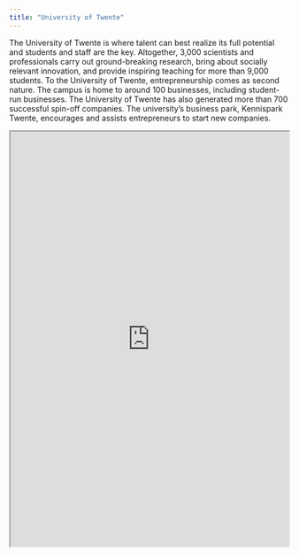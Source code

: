 ```yaml
---
title: "University of Twente"
---
```


The University of Twente is where talent can best realize its full potential and students and staff are the key. Altogether, 3,000 scientists and professionals carry out ground-breaking research, bring about socially relevant innovation, and provide inspiring teaching for more than 9,000 students. To the University of Twente, entrepreneurship comes as second nature. The campus is home to around 100 businesses, including student-run businesses. The University of Twente has also generated more than 700 successful spin-off companies. The university’s business park, Kennispark Twente, encourages and assists entrepreneurs to start new companies.

<iframe height="750" width="100%" src="https://ewelton.github.io/ktest/wiki.html#University%20of%20Twente"></iframe>
